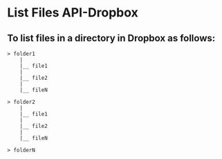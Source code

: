 # List Files API-Dropbox

## To list files in a directory in Dropbox as follows:

	> folder1
		|
		|__ file1
		|
		|__ file2
		|
		|__ fileN		

	> folder2
		|
		|__ file1
		|
		|__ file2
		|
		|__ fileN	

	> folderN